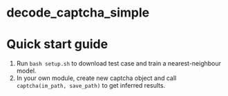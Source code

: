 # decode_captcha_simple
# Quick start guide
1. Run `bash setup.sh` to download test case and train a nearest-neighbour model. 
2. In your own module, create new captcha object and call `captcha(im_path, save_path)` to get inferred results. 